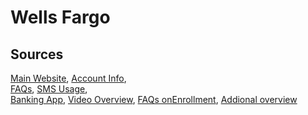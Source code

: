 # Wells Fargo

## Sources
[Main Website](https://www.wellsfargo.com/),	[Account Info](https://www.wellsfargo.com/online-banking/?linkLoc=fn),	
[FAQs](https://www.wellsfargo.com/help/online-banking/),
[SMS Usage](https://www.wellsfargo.com/privacy-security/fraud/security-tools-and-options#2stepverificationatsignon),	
[Banking App](https://play.google.com/store/apps/details?id=com.wf.wellsfargomobile),
[Video Overview](https://www.youtube.com/watch?v=R_1_4Y0GZ3E&list=PL1wnNCsFZfFWn3KpCtEZdlHecrgrI2YMm), [FAQs onEnrollment](https://www.wellsfargo.com/help/online-banking/enroll-faqs/),
[Addional overview](https://www.wellsfargo.com/online-banking/tour/index)
